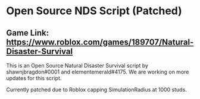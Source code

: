 # Open Source NDS Script (Patched)

## Game Link: https://www.roblox.com/games/189707/Natural-Disaster-Survival

This is an Open Source Natural Disaster Survival script by shawnjbragdon#0001 and elementemerald#4175. We are working on more updates for this script.

Currently patched due to Roblox capping SimulationRadius at 1000 studs.
